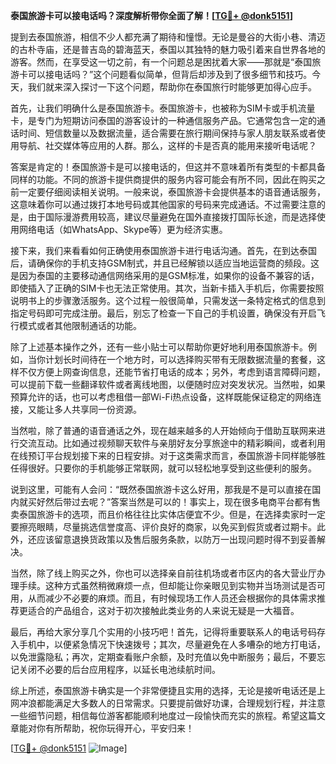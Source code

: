 **泰国旅游卡可以接电话吗？深度解析带你全面了解！[[TG💪+ @donk5151](https://t.me/s/donk5151)]**

提到去泰国旅游，相信不少人都充满了期待和憧憬。无论是曼谷的大街小巷、清迈的古朴寺庙，还是普吉岛的碧海蓝天，泰国以其独特的魅力吸引着来自世界各地的游客。然而，在享受这一切之前，有一个问题总是困扰着大家——那就是“泰国旅游卡可以接电话吗？”这个问题看似简单，但背后却涉及到了很多细节和技巧。今天，我们就来深入探讨一下这个问题，帮助你在泰国旅行时能够更加得心应手。

首先，让我们明确什么是泰国旅游卡。泰国旅游卡，也被称为SIM卡或手机流量卡，是专门为短期访问泰国的游客设计的一种通信服务产品。它通常包含一定的通话时间、短信数量以及数据流量，适合需要在旅行期间保持与家人朋友联系或者使用导航、社交媒体等应用的人群。那么，这样的卡是否真的能用来接听电话呢？

答案是肯定的！泰国旅游卡是可以接电话的，但这并不意味着所有类型的卡都具备同样的功能。不同的旅游卡提供商提供的服务内容可能会有所不同，因此在购买之前一定要仔细阅读相关说明。一般来说，泰国旅游卡会提供基本的语音通话服务，这意味着你可以通过拨打本地号码或其他国家的号码来完成通话。不过需要注意的是，由于国际漫游费用较高，建议尽量避免在国外直接拨打国际长途，而是选择使用网络电话（如WhatsApp、Skype等）更为经济实惠。

接下来，我们来看看如何正确使用泰国旅游卡进行电话沟通。首先，在到达泰国后，请确保你的手机支持GSM制式，并且已经解锁以适应当地运营商的频段。这是因为泰国的主要移动通信网络采用的是GSM标准，如果你的设备不兼容的话，即使插入了正确的SIM卡也无法正常使用。其次，当新卡插入手机后，你需要按照说明书上的步骤激活服务。这个过程一般很简单，只需发送一条特定格式的信息到指定号码即可完成注册。最后，别忘了检查一下自己的手机设置，确保没有开启飞行模式或者其他限制通话的功能。

除了上述基本操作之外，还有一些小贴士可以帮助你更好地利用泰国旅游卡。例如，当你计划长时间待在一个地方时，可以选择购买带有无限数据流量的套餐，这样不仅方便上网查询信息，还能节省打电话的成本；另外，考虑到语言障碍问题，可以提前下载一些翻译软件或者离线地图，以便随时应对突发状况。当然啦，如果预算允许的话，也可以考虑租借一部Wi-Fi热点设备，这样既能保证稳定的网络连接，又能让多人共享同一份资源。

当然啦，除了普通的语音通话之外，现在越来越多的人开始倾向于借助互联网来进行交流互动。比如通过视频聊天软件与亲朋好友分享旅途中的精彩瞬间，或者利用在线预订平台规划接下来的日程安排。对于这类需求而言，泰国旅游卡同样能够胜任得很好。只要你的手机能够正常联网，就可以轻松地享受到这些便利的服务。

说到这里，可能有人会问：“既然泰国旅游卡这么好用，那我是不是可以直接在国内就买好然后带过去呢？”答案当然是可以的！事实上，现在很多电商平台都有售卖泰国旅游卡的选项，而且价格往往比实体店便宜不少。但是，在选择卖家时一定要擦亮眼睛，尽量挑选信誉度高、评价良好的商家，以免买到假货或者过期卡。此外，还应该留意退换货政策以及售后服务条款，以防万一出现问题时得不到妥善解决。

当然，除了线上购买之外，你也可以选择亲自前往机场或者市区内的各大营业厅办理手续。这种方式虽然稍微麻烦一点，但却能让你亲眼见到实物并当场测试是否可用，从而减少不必要的麻烦。而且，有时候现场工作人员还会根据你的具体需求推荐更适合的产品组合，这对于初次接触此类业务的人来说无疑是一大福音。

最后，再给大家分享几个实用的小技巧吧！首先，记得将重要联系人的电话号码存入手机中，以便紧急情况下快速拨号；其次，尽量避免在人多嘈杂的地方打电话，以免泄露隐私；再次，定期查看账户余额，及时充值以免中断服务；最后，不要忘记关闭不必要的后台应用程序，以延长电池续航时间。

综上所述，泰国旅游卡确实是一个非常便捷且实用的选择，无论是接听电话还是上网冲浪都能满足大多数人的日常需求。只要提前做好功课，合理规划行程，并注意一些细节问题，相信每位游客都能顺利地度过一段愉快而充实的旅程。希望这篇文章能对你有所帮助，祝你玩得开心，平安归来！

[[TG💪+ @donk5151](https://t.me/s/donk5151) ![Image](https://i.postimg.cc/rwNCRYN7/Snipaste-2025-04-30-17-27-05.png)]